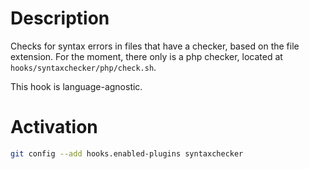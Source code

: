 # Description

Checks for syntax errors in files that have a checker, based on the file extension.
For the moment, there only is a php checker, located at `hooks/syntaxchecker/php/check.sh`.

This hook is language-agnostic.

# Activation

```sh
git config --add hooks.enabled-plugins syntaxchecker
```

